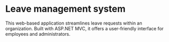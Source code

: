 # Leave management system
 This web-based application streamlines leave requests within an organization. Built with ASP.NET MVC, it offers a user-friendly interface for employees and administrators.
